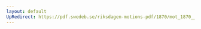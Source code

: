 ```yaml
---
layout: default
UpRedirect: https://pdf.swedeb.se/riksdagen-motions-pdf/1870/mot_1870__ak__00037/mot_1870__ak__00037_002.pdf
---
```

